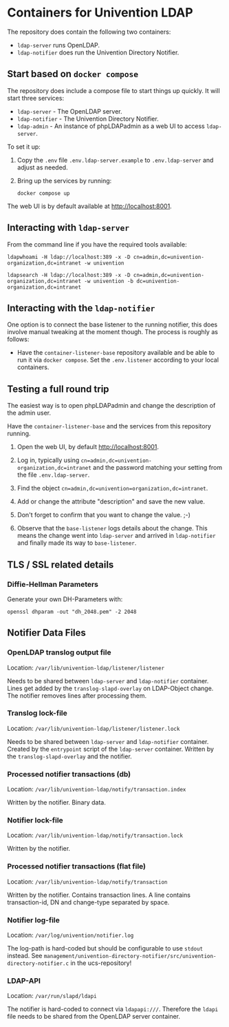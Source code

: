# Containers for Univention LDAP

The repository does contain the following two containers:

- `ldap-server` runs OpenLDAP.
- `ldap-notifier` does run the Univention Directory Notifier.


## Start based on `docker compose`

The repository does include a compose file to start things up quickly. It will
start three services:

- `ldap-server` - The OpenLDAP server.
- `ldap-notifier` - The Univention Directory Notifier.
- `ldap-admin` - An instance of phpLDAPadmin as a web UI to access
  `ldap-server`.


To set it up:

1. Copy the `.env` file `.env.ldap-server.example` to `.env.ldap-server` and adjust
   as needed.

2. Bring up the services by running:

   ```
   docker compose up
   ```

The web UI is by default available at <http://localhost:8001>.



## Interacting with `ldap-server`


From the command line if you have the required tools available:

```
ldapwhoami -H ldap://localhost:389 -x -D cn=admin,dc=univention-organization,dc=intranet -w univention

ldapsearch -H ldap://localhost:389 -x -D cn=admin,dc=univention-organization,dc=intranet -w univention -b dc=univention-organization,dc=intranet
```


## Interacting with the `ldap-notifier`

One option is to connect the base listener to the running notifier, this does
involve manual tweaking at the moment though. The process is roughly as follows:

- Have the `container-listener-base` repository available and be able to run it
  via `docker compose`. Set the `.env.listener` according to your local
  containers.


## Testing a full round trip

The easiest way is to open phpLDAPadmin and change the description of the admin
user.

Have the `container-listener-base` and the services from this repository running.


1. Open the web UI, by default <http://localhost:8001>.

2. Log in, typically using `cn=admin,dc=univention-organization,dc=intranet` and
   the password matching your setting from the file `.env.ldap-server`.

3. Find the object `cn=admin,dc=univention=organization,dc=intranet`.

4. Add or change the attribute "description" and save the new value.

5. Don't forget to confirm that you want to change the value. ;-)

6. Observe that the `base-listener` logs details about the change. This means
   the change went into `ldap-server` and arrived in `ldap-notifier` and finally
   made its way to `base-listener`.


## TLS / SSL related details

### Diffie-Hellman Parameters

Generate your own DH-Parameters with:

```
openssl dhparam -out "dh_2048.pem" -2 2048
```


## Notifier Data Files

### OpenLDAP translog output file

Location: `/var/lib/univention-ldap/listener/listener`

Needs to be shared between `ldap-server` and `ldap-notifier` container.
Lines get added by the `translog-slapd-overlay` on LDAP-Object change.
The notifier removes lines after processing them.

### Translog lock-file

Location: `/var/lib/univention-ldap/listener/listener.lock`

Needs to be shared between `ldap-server` and `ldap-notifier` container.
Created by the `entrypoint` script of the `ldap-server` container.
Written by the `translog-slapd-overlay` and the notifier.

### Processed notifier transactions (db)

Location: `/var/lib/univention-ldap/notify/transaction.index`

Written by the notifier.
Binary data.

### Notifier lock-file

Location: `/var/lib/univention-ldap/notify/transaction.lock`

Written by the notifier.

### Processed notifier transactions (flat file)

Location: `/var/lib/univention-ldap/notify/transaction`

Written by the notifier.
Contains transaction lines.
A line contains transaction-id, DN and change-type separated by space.

### Notifier log-file

Location: `/var/log/univention/notifier.log`

The log-path is hard-coded but should be configurable to use `stdout` instead.
See
`management/univention-directory-notifier/src/univention-directory-notifier.c`
in the ucs-repository!

### LDAP-API

Location: `/var/run/slapd/ldapi`

The notifier is hard-coded to connect via `ldapapi:///`.
Therefore the `ldapi` file needs to be shared from the OpenLDAP server container.
